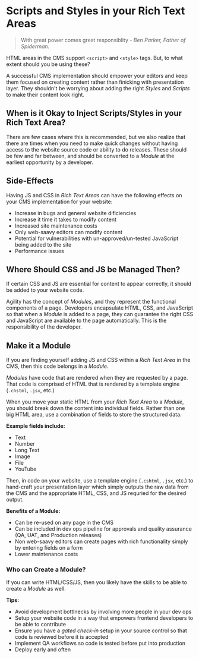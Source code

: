 # Scripts and Styles in your Rich Text Areas

>With great power comes great responsiblity - *Ben Parker, Father of Spiderman*. 

HTML areas in the CMS support `<script>` and `<style>` tags. But, to what extent should you be using these?

A successful CMS implementation should empower your editors and keep them focused on creating content rather than finicking with presentation layer. They shouldn't be worrying about adding the right *Styles* and *Scripts* to make their content look right.

## When is it Okay to Inject Scripts/Styles in your Rich Text Area?
There are few cases where this is recommended, but we also realize that there are times when you need to make quick changes without having access to the website source code or ability to do releases. These should be few and far between, and should be converted to a *Module* at the earliest opportunity by a developer.


## Side-Effects
Having JS and CSS in *Rich Text Areas* can have the following effects on your CMS implementation for your website:
- Increase in bugs and general website dificiencies
- Increase it time it takes to modify content
- Increased site maintenance costs
- Only web-saavy editors can modify content
- Potential for vulnerabilities with un-approved/un-tested JavaScript being added to the site
- Performance issues


## Where Should CSS and JS be Managed Then?
If certain CSS and JS are essential for content to appear correctly, it should be added to your website code.

Agility has the concept of *Modules*, and they represent the functional components of a page. Developers encapsulate HTML, CSS, and JavaScript so that when a *Module* is added to a page, they can guarantee the right CSS and JavaScript are available to the page automatically. This is the responsibility of the developer.

## Make it a Module
If you are finding yourself adding JS and CSS within a *Rich Text Area* in the CMS, then this code belongs in a *Module*.

*Modules* have code that are rendered when they are requested by a page. That code is comprised of HTML that is rendered by a template engine (`.chstml`, `.jsx`, etc.)

When you move your static HTML from your *Rich Text Area* to a *Module*, you should break down the content into individual fields. Rather than one big HTML area, use a combination of fields to store the structured data.

**Example fields include:**
- Text
- Number
- Long Text
- Image
- File
- YouTube

Then, in code on your website, use a template engine (`.cshtml`, `.jsx`, etc.) to hand-craft your presentation layer which simply outputs the raw data from the CMS and the appropriate HTML, CSS, and JS requried for the desired output.

**Benefits of a Module:**
- Can be re-used on any page in the CMS
- Can be included in dev ops pipeline for approvals and quality assurance (QA, UAT, and Production releases)
- Non web-saavy editors can create pages with rich functionality simply by entering fields on a form
- Lower maintenance costs

### Who can Create a Module?
If you can write HTML/CSS/JS, then you likely have the skills to be able to create a *Module* as well.

**Tips:**
- Avoid development bottlnecks by involving more people in your dev ops
- Setup your website code in a way that empowers frontend developers to be able to contribute
- Ensure you have a *gated check-in* setup in your source control so that code is reviewed before it is accepted
- Implement QA workflows so code is tested before put into production
- Deploy early and often






